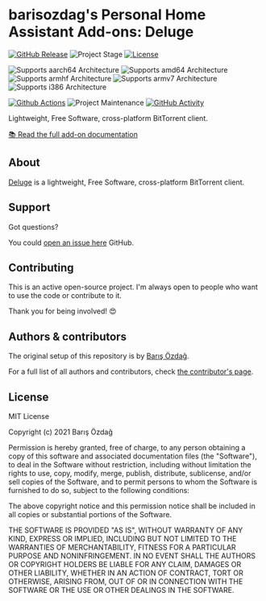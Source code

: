 # barisozdag's Personal Home Assistant Add-ons: Deluge

[![GitHub Release][releases-shield]][releases]
![Project Stage][project-stage-shield]
[![License][license-shield]](LICENSE.md)

![Supports aarch64 Architecture][aarch64-shield]
![Supports amd64 Architecture][amd64-shield]
![Supports armhf Architecture][armhf-shield]
![Supports armv7 Architecture][armv7-shield]
![Supports i386 Architecture][i386-shield]

[![Github Actions][github-actions-shield]][github-actions]
![Project Maintenance][maintenance-shield]
[![GitHub Activity][commits-shield]][commits]

Lightweight, Free Software, cross-platform BitTorrent client.

[:books: Read the full add-on documentation][docs]

## About

[Deluge][deluge] is a lightweight, Free Software, cross-platform BitTorrent
client.

## Support

Got questions?

You could [open an issue here][issue] GitHub.

## Contributing

This is an active open-source project. I'm always open to people who want to
use the code or contribute to it.

Thank you for being involved! :heart_eyes:

## Authors & contributors

The original setup of this repository is by [Barış Özdağ][barisozdag].

For a full list of all authors and contributors,
check [the contributor's page][contributors].

## License

MIT License

Copyright (c) 2021 Barış Özdağ

Permission is hereby granted, free of charge, to any person obtaining a copy
of this software and associated documentation files (the "Software"), to deal
in the Software without restriction, including without limitation the rights
to use, copy, modify, merge, publish, distribute, sublicense, and/or sell
copies of the Software, and to permit persons to whom the Software is
furnished to do so, subject to the following conditions:

The above copyright notice and this permission notice shall be included in all
copies or substantial portions of the Software.

THE SOFTWARE IS PROVIDED "AS IS", WITHOUT WARRANTY OF ANY KIND, EXPRESS OR
IMPLIED, INCLUDING BUT NOT LIMITED TO THE WARRANTIES OF MERCHANTABILITY,
FITNESS FOR A PARTICULAR PURPOSE AND NONINFRINGEMENT. IN NO EVENT SHALL THE
AUTHORS OR COPYRIGHT HOLDERS BE LIABLE FOR ANY CLAIM, DAMAGES OR OTHER
LIABILITY, WHETHER IN AN ACTION OF CONTRACT, TORT OR OTHERWISE, ARISING FROM,
OUT OF OR IN CONNECTION WITH THE SOFTWARE OR THE USE OR OTHER DEALINGS IN THE
SOFTWARE.

[aarch64-shield]: https://img.shields.io/badge/aarch64-yes-green.svg
[amd64-shield]: https://img.shields.io/badge/amd64-yes-green.svg
[armhf-shield]: https://img.shields.io/badge/armhf-no-red.svg
[armv7-shield]: https://img.shields.io/badge/armv7-yes-green.svg
[i386-shield]: https://img.shields.io/badge/i386-yes-green.svg
[commits-shield]: https://img.shields.io/github/commit-activity/y/barisozdag/addon-deluge.svg
[commits]: https://github.com/barisozdag/addon-deluge/commits/main
[contributors]: https://github.com/barisozdag/addon-deluge/graphs/contributors
[deluge]: https://deluge-torrent.org/
[docs]: https://github.com/barisozdag/addon-deluge/blob/main/deluge/DOCS.md
[barisozdag]: https://github.com/barisozdag
[github-actions-shield]: https://github.com/barisozdag/addon-deluge/workflows/CI/badge.svg
[github-actions]: https://github.com/barisozdag/addon-deluge/actions
[issue]: https://github.com/barisozdag/addon-deluge/issues
[license-shield]: https://img.shields.io/github/license/barisozdag/addon-deluge.svg
[maintenance-shield]: https://img.shields.io/maintenance/yes/2021.svg
[project-stage-shield]: https://img.shields.io/badge/project%20stage-production%20ready-brightgreen.svg
[releases-shield]: https://img.shields.io/github/release/barisozdag/addon-deluge.svg
[releases]: https://github.com/barisozdag/addon-deluge/releases
[repository]: https://github.com/barisozdag/repository
